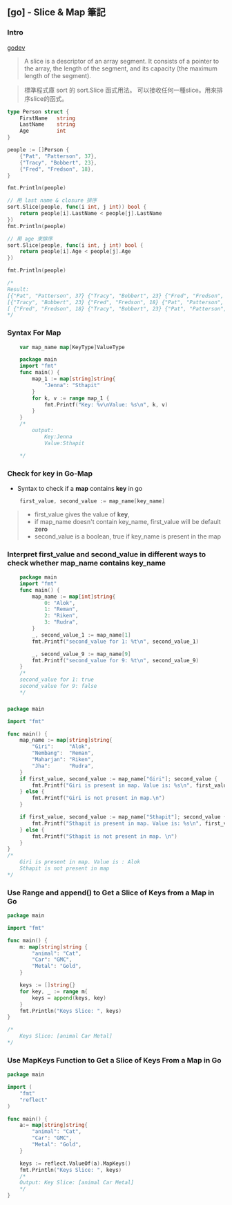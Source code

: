 ## [go] - Slice  & Map 筆記

### Intro
[godev](https://go.dev/blog/slices-intro)

> A slice is a descriptor of an array segment. It consists of a pointer to the array, the length of the segment, and its capacity (the maximum length of the segment).



> 標準程式庫 sort 的 sort.Slice 函式用法。 可以接收任何一種slice。用來排序slice的函式。
```go
type Person struct {
    FirstName   string
    LastName    string
    Age         int
}

people := []Person {
    {"Pat", "Patterson", 37},
    {"Tracy", "Bobbert", 23},
    {"Fred", "Fredson", 18},
}

fmt.Println(people)

// 用 last name & closure 排序
sort.Slice(people, func(i int, j int)) bool {
    return people[i].LastName < people[j].LastName
})
fmt.Println(people)

// 用 age 來排序
sort.Slice(people, func(i int, j int) bool {
    return people[i].Age < people[j].Age
})

fmt.Println(people)

/*
Result:
[{"Pat", "Patterson", 37} {"Tracy", "Bobbert", 23} {"Fred", "Fredson", 18}]
[{"Tracy", "Bobbert", 23} {"Fred", "Fredson", 18} {"Pat", "Patterson", 37}]
[ {"Fred", "Fredson", 18} {"Tracy", "Bobbert", 23} {"Pat", "Patterson", 37}]
*/
```

### Syntax For **Map**
```go
    var map_name map[KeyType]ValueType
```

```go
    package main
    import "fmt"
    func main() {
        map_1 := map[string]string{
            "Jenna": "Sthapit"
        }
        for k, v := range map_1 {
            fmt.Printf("Key: %v\nValue: %s\n", k, v)
        }
    }
    /*
        output:
            Key:Jenna
            Value:Sthapit

    */
```

### Check for key in Go-Map
* Syntax to check if a **map** contains **key** in go
```go
    first_value, second_value := map_name[key_name]
```
> * first_value gives the value of **key**,
> * if map_name doesn't contain key_name, first_value will be default **zero**
> * second_value is a boolean, true if key_name is present in the map

### Interpret **first_value** and **second_value** in different ways to check whether **map_name** contains **key_name**
```go
    package main
    import "fmt"
    func main() {
        map_name := map[int]string{
            0: "Alok",
            1: "Reman",
            2: "Riken",
            3: "Rudra",
        }
        _, second_value_1 := map_name[1]
        fmt.Printf("second_value for 1: %t\n", second_value_1)

        _, second_value_9 := map_name[9]
        fmt.Printf("second_value for 9: %t\n", second_value_9)
    }
    /*
    second_value for 1: true
    second_value for 9: false
    */
```

###

```go
package main

import "fmt"

func main() {
    map_name := map[string]string{
        "Giri":     "Alok",
        "Nembang":  "Reman",
        "Maharjan": "Riken",
        "Jha":      "Rudra",
    }
    if first_value, second_value := map_name["Giri"]; second_value {
        fmt.Printf("Giri is present in map. Value is: %s\n", first_value)
    } else {
        fmt.Printf("Giri is not present in map.\n")
    }

    if first_value, second_value := map_name["Sthapit"]; second_value {
        fmt.Printf("Sthapit is present in map. Value is: %s\n", first_value)
    } else {
        fmt.Printf("Sthapit is not present in map. \n")
    }
}
/*
    Giri is present in map. Value is : Alok
    Sthapit is not present in map
*/
```

### Use **Range** and **append()** to Get a Slice of **Keys** from a **Map** in Go
```go
package main

import "fmt"

func main() {
    m: map[string]string {
        "animal": "Cat",
        "Car": "GMC",
        "Metal": "Gold",
    }

    keys := []string{}
    for key, _ := range m{
        keys = append(keys, key)
    }
    fmt.Println("Keys Slice: ", keys)
}

/*
    Keys Slice: [animal Car Metal]
*/
```

### Use **MapKeys** Function to Get a Slice of Keys From a Map in Go
```go
package main

import (
    "fmt"
    "reflect"
)

func main() {
    a:= map[string]string{
        "animal": "Cat",
        "Car": "GMC",
        "Metal": "Gold",
    }

    keys := reflect.ValueOf(a).MapKeys()
    fmt.Println("Keys Slice: ", keys)
    /*
    Output: Key Slice: [animal Car Metal]
    */
}
```